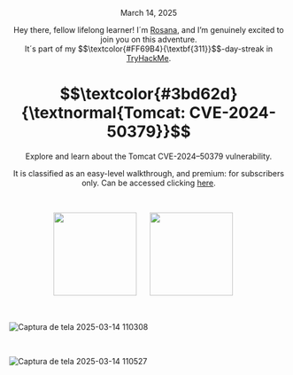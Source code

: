 <p align="center">March 14, 2025</p>
<p align="center">Hey there, fellow lifelong learner! I´m <a href="https://www.linkedin.com/in/rosanafssantos/">Rosana</a>, and I’m genuinely excited to join you on this adventure.<br>
It´s part of my $$\textcolor{#FF69B4}{\textbf{311}}$$-day-streak in  <a href="https://tryhackme.com">TryHackMe</a>.</p>

<h1 align="center">
  $$\textcolor{#3bd62d}{\textnormal{Tomcat: CVE-2024-50379}}$$
</h1>
<p align="center">Explore and learn about the Tomcat CVE-2024–50379 vulnerability.</p>
<p align="center">It is classified as an easy-level walkthrough, and premium: for subscribers only. Can be accessed clicking <a href="https://tryhackme.com/room/tomcatcve202450379">here</a>.</p>
<br>

<p align="center">
  <img height="150px" src="https://github.com/user-attachments/assets/d7982acf-81f3-4eb5-a111-12c2382dec1d">
  <img height="150px" hspace="20" src="https://github.com/user-attachments/assets/502d9efb-e075-4c02-9cc5-d1f62dcb255e">
</p>

<br>

![Captura de tela 2025-03-14 110308](https://github.com/user-attachments/assets/f76d8a25-1537-486e-b35f-e4616a808bc5)


<br>


![Captura de tela 2025-03-14 110527](https://github.com/user-attachments/assets/0fb68783-b0da-4f6e-aeb1-f58e59e1c3fd)

